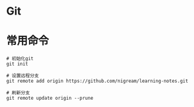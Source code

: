 

# Git

# 常用命令

```shell
# 初始化git
git init

# 设置远程分支
git remote add origin https://github.com/nigream/learning-notes.git

# 刷新分支
git remote update origin --prune
```
